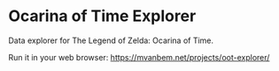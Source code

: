 # Ocarina of Time Explorer
Data explorer for The Legend of Zelda: Ocarina of Time.

Run it in your web browser: https://mvanbem.net/projects/oot-explorer/
